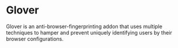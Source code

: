 # Glover
Glover is an anti-browser-fingerprinting addon that uses multiple techniques to hamper and prevent uniquely identifying users by their browser configurations.
